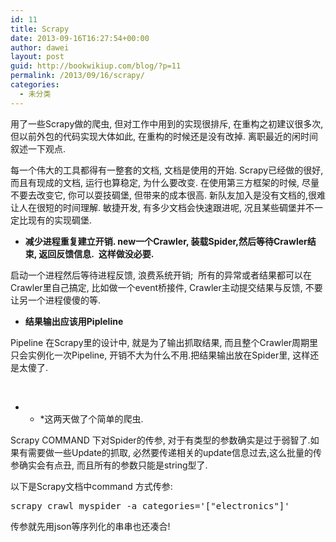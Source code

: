 ```yaml
---
id: 11
title: Scrapy
date: 2013-09-16T16:27:54+00:00
author: dawei
layout: post
guid: http://bookwikiup.com/blog/?p=11
permalink: /2013/09/16/scrapy/
categories:
  - 未分类
---
```

用了一些Scrapy做的爬虫, 但对工作中用到的实现很排斥, 在重构之初建议很多次, 但以前外包的代码实现大体如此, 在重构的时候还是没有改掉. 离职最近的闲时间叙述一下观点.

每一个伟大的工具都得有一整套的文档, 文档是使用的开始. Scrapy已经做的很好,而且有现成的文档, 运行也算稳定, 为什么要改变. 在使用第三方框架的时候, 尽量不要去改变它, 你可以耍技碉堡, 但带来的成本很高. 新队友加入是没有文档的,很难让人在很短的时间理解. 敏捷开发, 有多少文档会快速跟进呢, 况且某些碉堡并不一定比现有的实现碉堡.

<ul class="edui-filter-square">
  <li>
    <strong><span class="edui-filter-line-through">减少进程重复建立开销. new一个</span><span class="edui-filter-line-through">Crawler, 装载Spider,然后等待Crawler结束, 返回反馈信息.</span>  这样做没必要.<br /> </strong>
  </li>
</ul>

启动一个进程然后等待进程反馈, 浪费系统开销;  所有的异常或者结果都可以在Crawler里自己搞定, 比如做一个event桥接件, Crawler主动提交结果与反馈, 不要让另一个进程傻傻的等.

<ul class="edui-filter-square">
  <li>
    <strong>结果输出应该用Pipleline</strong>
  </li>
</ul>

Pipeline 在Scrapy里的设计中, 就是为了输出抓取结果, 而且整个Crawler周期里只会实例化一次Pipeline, 开销不大为什么不用.把结果输出放在Spider里, 这样还是太傻了.

&nbsp;

* * *这两天做了个简单的爬虫.


  
Scrapy COMMAND 下对Spider的传参, 对于有类型的参数确实是过于弱智了.如果有需要做一些Update的抓取, 必然要传递相关的update信息过去,这么批量的传参确实会有点丑, 而且所有的参数只能是string型了.</p> 

以下是Scrapy文档中command 方式传参:

<pre>scrapy crawl myspider -a categories='["electronics"]'</pre>

传参就先用json等序列化的串串也还凑合!